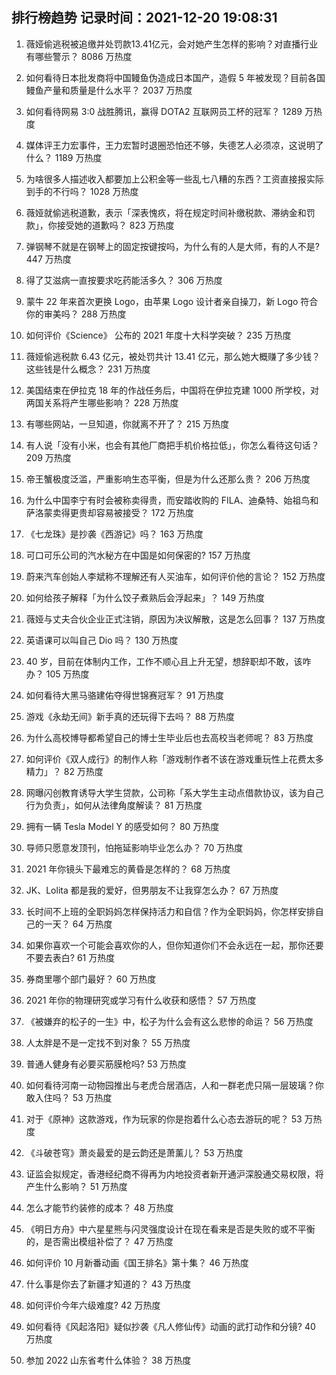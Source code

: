 
## 排行榜趋势 记录时间：2021-12-20 19:08:31
  
  1. 薇娅偷逃税被追缴并处罚款13.41亿元，会对她产生怎样的影响？对直播行业有哪些警示？ 8086 万热度
    
  2. 如何看待日本批发商将中国鳗鱼伪造成日本国产，造假 5 年被发现？目前各国鳗鱼产量和质量是什么水平？ 2037 万热度
    
  3. 如何看待网易 3:0 战胜腾讯，赢得 DOTA2 互联网员工杯的冠军？ 1289 万热度
    
  4. 媒体评王力宏事件，王力宏暂时退圈恐怕还不够，失德艺人必须凉，这说明了什么？ 1189 万热度
    
  5. 为啥很多人描述收入都要加上公积金等一些乱七八糟的东西？工资直接报实际到手的不行吗？ 1028 万热度
    
  6. 薇娅就偷逃税道歉，表示「深表愧疚，将在规定时间补缴税款、滞纳金和罚款」，你接受她的道歉吗？ 823 万热度
    
  7. 弹钢琴不就是在钢琴上的固定按键按吗，为什么有的人是大师，有的人不是? 447 万热度
    
  8. 得了艾滋病一直按要求吃药能活多久？ 306 万热度
    
  9. 蒙牛 22 年来首次更换 Logo，由苹果 Logo 设计者亲自操刀，新 Logo 符合你的审美吗？ 288 万热度
    
  10. 如何评价《Science》 公布的 2021 年度十大科学突破？ 235 万热度
    
  11. 薇娅偷逃税款 6.43 亿元，被处罚共计 13.41 亿元，那么她大概赚了多少钱？这些钱是什么概念？ 231 万热度
    
  12. 美国结束在伊拉克 18 年的作战任务后，中国将在伊拉克建 1000 所学校，对两国关系将产生哪些影响？ 228 万热度
    
  13. 有哪些网站，一旦知道，你就离不开了？ 215 万热度
    
  14. 有人说「没有小米，也会有其他厂商把手机价格拉低」，你怎么看待这句话？ 209 万热度
    
  15. 帝王蟹极度泛滥，严重影响生态平衡，但是为什么还那么贵？ 206 万热度
    
  16. 为什么中国李宁有时会被称卖得贵，而安踏收购的 FILA、迪桑特、始祖鸟和萨洛蒙卖得更贵却容易被接受？ 172 万热度
    
  17. 《七龙珠》是抄袭《西游记》吗？ 163 万热度
    
  18. 可口可乐公司的汽水秘方在中国是如何保密的? 157 万热度
    
  19. 蔚来汽车创始人李斌称不理解还有人买油车，如何评价他的言论？ 152 万热度
    
  20. 如何给孩子解释「为什么饺子煮熟后会浮起来」？ 149 万热度
    
  21. 薇娅与丈夫合伙企业正式注销，原因为决议解散，这是怎么回事？ 137 万热度
    
  22. 英语课可以叫自己 Dio 吗？ 130 万热度
    
  23. 40 岁，目前在体制内工作，工作不顺心且上升无望，想辞职却不敢，该咋办？ 105 万热度
    
  24. 如何看待大黑马骆建佑夺得世锦赛冠军？ 91 万热度
    
  25. 游戏《永劫无间》新手真的还玩得下去吗？ 88 万热度
    
  26. 为什么高校博导都希望自己的博士生毕业后也去高校当老师呢？ 83 万热度
    
  27. 如何评价《双人成行》的制作人称「游戏制作者不该在游戏重玩性上花费太多精力」？ 82 万热度
    
  28. 网曝闪创教育诱导大学生贷款，公司称「系大学生主动点借款协议，该为自己行为负责」，如何从法律角度解读？ 81 万热度
    
  29. 拥有一辆 Tesla Model Y 的感受如何？ 80 万热度
    
  30. 导师只愿意发顶刊，怕拖延影响毕业怎么办？ 70 万热度
    
  31. 2021 年你镜头下最难忘的黄昏是怎样的？ 68 万热度
    
  32. JK、Lolita 都是我的爱好，但男朋友不让我穿怎么办？ 67 万热度
    
  33. 长时间不上班的全职妈妈怎样保持活力和自信？作为全职妈妈，你怎样安排自己的一天？ 64 万热度
    
  34. 如果你喜欢一个可能会喜欢你的人，但你知道你们不会永远在一起，那你还要不要去表白? 61 万热度
    
  35. 券商里哪个部门最好？ 60 万热度
    
  36. 2021 年你的物理研究或学习有什么收获和感悟？ 57 万热度
    
  37. 《被嫌弃的松子的一生》中，松子为什么会有这么悲惨的命运？ 56 万热度
    
  38. 人太胖是不是一定找不到对象？ 55 万热度
    
  39. 普通人健身有必要买筋膜枪吗? 53 万热度
    
  40. 如何看待河南一动物园推出与老虎合居酒店，人和一群老虎只隔一层玻璃？你敢入住吗？ 53 万热度
    
  41. 对于《原神》这款游戏，作为玩家的你是抱着什么心态去游玩的呢？ 53 万热度
    
  42. 《斗破苍穹》萧炎最爱的是云韵还是萧薰儿？ 53 万热度
    
  43. 证监会拟规定，香港经纪商不得再为内地投资者新开通沪深股通交易权限，将产生什么影响？ 51 万热度
    
  44. 怎么才能节约装修的成本？ 48 万热度
    
  45. 《明日方舟》中六星星熊与闪灵强度设计在现在看来是否是失败的或不平衡的，是否需出模组补偿了？ 47 万热度
    
  46. 如何评价 10 月新番动画《国王排名》第十集？ 46 万热度
    
  47. 什么事是你去了新疆才知道的？ 43 万热度
    
  48. 如何评价今年六级难度? 42 万热度
    
  49. 如何看待《风起洛阳》疑似抄袭《凡人修仙传》动画的武打动作和分镜? 40 万热度
    
  50. 参加 2022 山东省考什么体验？ 38 万热度
    